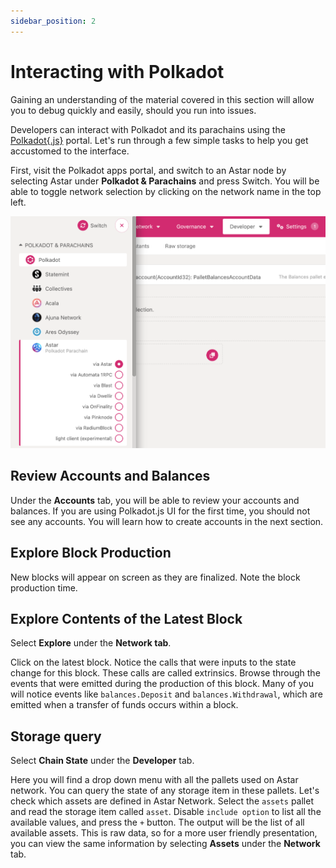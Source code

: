 ```yaml
---
sidebar_position: 2
---
```


# Interacting with Polkadot

Gaining an understanding of the material covered in this section will allow you to debug quickly and easily, should you run into issues.

Developers can interact with Polkadot and its parachains using the [Polkadot\{.js\}](https://polkadot.js.org) portal. Let's run through a few simple tasks to help you get accustomed to the interface.

First, visit the Polkadot apps portal, and switch to an Astar node by selecting Astar under **Polkadot & Parachains** and press Switch. You will be able to toggle network selection by clicking on the network name in the top left.

![Switch to Astar](img/switch_astar.png)

## Review Accounts and Balances

Under the **Accounts** tab, you will be able to review your accounts and balances.
If you are using Polkadot.js UI for the first time, you should not see any accounts. You will learn how to create accounts in the next section.

## Explore Block Production

New blocks will appear on screen as they are finalized. Note the block production time.

## Explore Contents of the Latest Block

Select **Explore** under the **Network tab**.

Click on the latest block.
Notice the calls that were inputs to the state change for this block. These calls are called extrinsics.
Browse through the events that were emitted during the production of this block. Many of you will notice events like `balances.Deposit` and `balances.Withdrawal`, which are emitted when a transfer of funds occurs within a block.

## Storage query

Select **Chain State** under the **Developer** tab.

Here you will find a drop down menu with all the pallets used on Astar network. You can query the state of any storage item in these pallets.
Let's check which assets are defined in Astar Network.
Select the `assets` pallet and read the storage item called `asset`. Disable `include option` to list all the available values, and press the `+` button. The output will be the list of all available assets. This is raw data, so for a more user friendly presentation, you can view the same information by selecting **Assets** under the **Network** tab.
